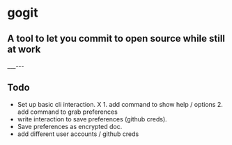 # gogit 
## A tool to let you commit to open source while still at work

___---
## Todo
* Set up basic cli interaction.
X 1. add command to show help / options
  2. add command to grab preferences
* write interaction to save preferences (github creds).
* Save preferences as encrypted doc.
* add different user accounts / github creds
